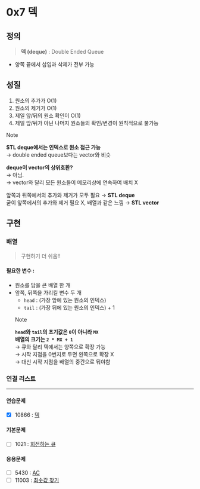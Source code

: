 # 0x7 덱

## 정의

> **덱 (deque)** : Double Ended Queue

- 양쪽 끝에서 삽입과 삭제가 전부 가능

## 성질

1. 원소의 추가가 O(1)
2. 원소의 제거가 O(1)
3. 제일 앞/뒤의 원소 확인이 O(1)
4. 제일 앞/뒤가 아닌 나머지 원소들의 확인/변경이 원칙적으로 불가능

> [!NOTE]  
> **STL deque에서는 인덱스로 원소 접근 가능**  
> → double ended queue보다는 vector와 비슷
>   
> **deque이 vector의 상위호환?**  
> → 아님.  
> → vector와 달리 모든 원소들이 메모리상에 연속하여 배치 X
>  
> 앞쪽과 뒤쪽에서의 추가와 제거가 모두 필요 → **STL deque**  
> 굳이 앞쪽에서의 추가와 제거 필요 X, 배열과 같은 느낌 → **STL vector**

## 구현

### 배열

> 구현하기 더 쉬움!!

#### 필요한 변수 :
- 원소를 담을 큰 배열 한 개
- 앞쪽, 뒤쪽을 가리킬 변수 두 개
  - `head` : (가장 앞에 있는 원소의 인덱스)
  - `tail` : (가장 뒤에 있는 원소의 인덱스) + 1 
  > [!NOTE]  
  > **`head`와 `tail`의 초기값은 `0`이 아니라 `MX`**  
  > **배열의 크기는 `2 * MX + 1`**  
  > → 큐와 달리 덱에서는 양쪽으로 확장 가능  
  > → 시작 지점을 0번지로 두면 왼쪽으로 확장 X  
  > → 대신 시작 지점을 배열의 중간으로 둬야함

### 연결 리스트

---

#### 연습문제

- [x] 10866 : [덱](https://www.acmicpc.net/problem/10866)

#### 기본문제

- [ ] 1021 : [회전하는 큐](https://www.acmicpc.net/problem/1021)

#### 응용문제

- [ ] 5430 : [AC](https://www.acmicpc.net/problem/5430)
- [ ] 11003 : [최솟값 찾기](https://www.acmicpc.net/problem/11003)